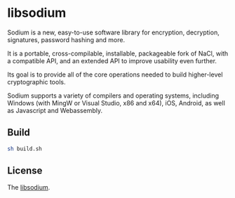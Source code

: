 # libsodium

Sodium is a new, easy-to-use software library for encryption, decryption, signatures, password hashing and more.

It is a portable, cross-compilable, installable, packageable fork of NaCl, with a compatible API, and an extended API to improve usability even further.

Its goal is to provide all of the core operations needed to build higher-level cryptographic tools.

Sodium supports a variety of compilers and operating systems, including Windows (with MingW or Visual Studio, x86 and x64), iOS, Android, as well as Javascript and Webassembly.

## Build

```bash
sh build.sh
```

## License

The [libsodium](LICENSE).
